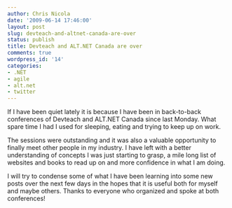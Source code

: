 ```yaml
---
author: Chris Nicola
date: '2009-06-14 17:46:00'
layout: post
slug: devteach-and-altnet-canada-are-over
status: publish
title: Devteach and ALT.NET Canada are over
comments: true
wordpress_id: '14'
categories:
- .NET
- agile
- alt.net
- twitter
---
```


If I have been quiet lately it is because I have been in back-to-back conferences of Devteach and ALT.NET Canada since last Monday. What spare time I had I used for sleeping, eating and trying to keep up on work. 

The sessions were outstanding and it was also a valuable opportunity to finally meet other people in my industry. I have left with a better understanding of concepts I was just starting to grasp, a mile long list of websites and books to read up on and more confidence in what I am doing. 

I will try to condense some of what I have been learning into some new posts over the next few days in the hopes that it is useful both for myself and maybe others. Thanks to everyone who organized and spoke at both conferences!
